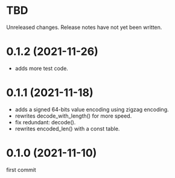 TBD
===
Unreleased changes. Release notes have not yet been written.

0.1.2 (2021-11-26)
=====

* adds more test code.

0.1.1 (2021-11-18)
=====

* adds a signed 64-bits value encoding using zigzag encoding.
* rewrites decode_with_length() for more speed.
* fix redundant: decode().
* rewrites encoded_len() with a const table.

0.1.0 (2021-11-10)
=====

first commit
